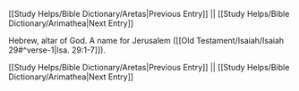 [[Study Helps/Bible Dictionary/Aretas|Previous Entry]]  ||  [[Study Helps/Bible Dictionary/Arimathea|Next Entry]]

 Hebrew, altar of God. A name for Jerusalem ([[Old Testament/Isaiah/Isaiah 29#^verse-1|Isa. 29:1-7]]).

[[Study Helps/Bible Dictionary/Aretas|Previous Entry]]  ||  [[Study Helps/Bible Dictionary/Arimathea|Next Entry]]